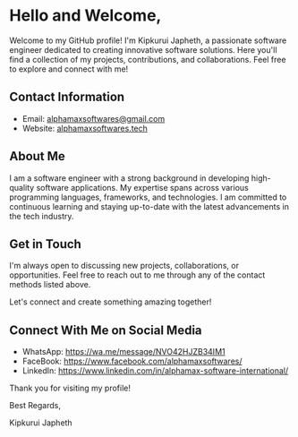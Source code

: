 <h1>Hello and Welcome,</h1>
<p>Welcome to my GitHub profile! I'm Kipkurui Japheth, a passionate software engineer dedicated to creating innovative software solutions. Here you'll find a collection of my projects, contributions, and collaborations. Feel free to explore and connect with me!</p>

<h2>Contact Information</h2>
<ul>
    <li><span>Email: </span> <a href="mailto:alphamaxsoftwares@gmail.com">alphamaxsoftwares@gmail.com</a></li>
    <li><span>Website: </span> <a href="https://alphamaxsoftwares.tech/">alphamaxsoftwares.tech</a></li>
</ul>

<h2>About Me</h2>
<p>I am a software engineer with a strong background in developing high-quality software applications. My expertise spans across various programming languages, frameworks, and technologies. I am committed to continuous learning and staying up-to-date with the latest advancements in the tech industry.</p>


<h2>Get in Touch</h2>
<p>I'm always open to discussing new projects, collaborations, or opportunities. Feel free to reach out to me through any of the contact methods listed above.</p> <p>Let's connect and create something amazing together!</p>

<h2>Connect With Me on Social Media</h1>
<ul>
    <li><span>WhatsApp: </span><a href="https://wa.me/message/NVO42HJZB34IM1">https://wa.me/message/NVO42HJZB34IM1</a></li>
    <li><span>FaceBook: </span><a href="https://www.facebook.com/alphamaxsoftwares/">https://www.facebook.com/alphamaxsoftwares/</a></li>
    <li><span>LinkedIn: </span> <a href="https://www.linkedin.com/in/alphamax-software-international/">https://www.linkedin.com/in/alphamax-software-international/</a></li>
</ul>

<p>Thank you for visiting my profile!</p>

<p>Best Regards,</p>

<p>Kipkurui Japheth</p>